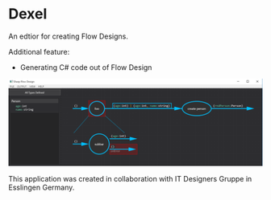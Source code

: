 # Dexel
An edtior for creating Flow Designs.

Additional feature:
- Generating C# code out of Flow Design 

![Image of Dexel Editor](./Notes/Screenshots/dexel.PNG)


This application was created in collaboration with IT Designers Gruppe in Esslingen Germany.
